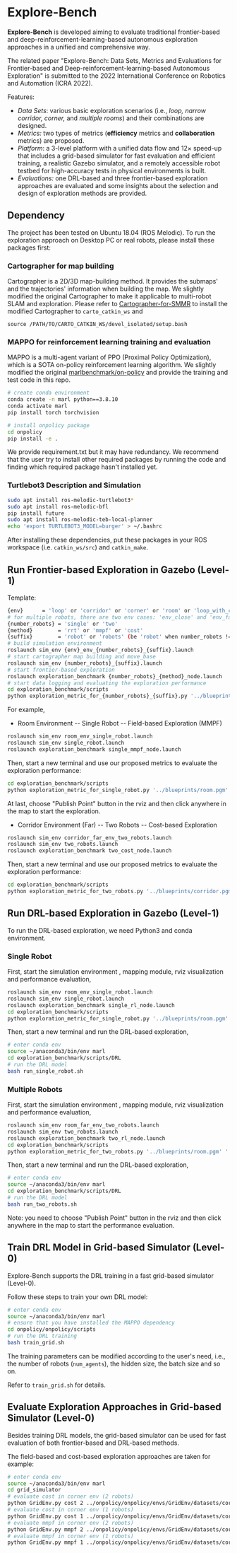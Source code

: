 # Explore-Bench

**Explore-Bench** is developed aiming to evaluate traditional frontier-based and deep-reinforcement-learning-based autonomous exploration approaches in a unified and comprehensive way.  

The related paper "Explore-Bench: Data Sets, Metrics and Evaluations for Frontier-based and Deep-reinforcement-learning-based Autonomous Exploration" is submitted to the 2022 International Conference on Robotics and Automation (ICRA 2022).

Features:

- *Data Sets*: various basic exploration scenarios (i.e., *loop, narrow corridor, corner,* and *multiple rooms*) and their combinations are designed.
- *Metrics:* two types of metrics (**efficiency** metrics and **collaboration** metrics) are proposed.
- *Platform*: a 3-level platform with a unified data flow and $12 \times$ speed-up that includes a grid-based simulator for fast evaluation and efficient training, a realistic Gazebo simulator, and a remotely accessible robot testbed for high-accuracy tests in physical environments is built.
- *Evaluations:* one DRL-based and three frontier-based exploration approaches are evaluated and some insights about the selection and design of exploration methods are provided.

## Dependency

The project has been tested on Ubuntu 18.04 (ROS Melodic). To run the exploration approach on Desktop PC or real robots, please install these packages first:

### Cartographer for map building

Cartographer is a 2D/3D map-building method. It provides the submaps' and the trajectories' information when building the map. We slightly modified the original Cartographer to make it applicable to multi-robot SLAM and exploration. Please refer to [Cartographer-for-SMMR](https://github.com/efc-robot/Cartographer-for-SMMR) to install the modified Cartographer to `carto_catkin_ws` and

```
source /PATH/TO/CARTO_CATKIN_WS/devel_isolated/setup.bash
```

### MAPPO for reinforcement learning training and evaluation

MAPPO is a multi-agent variant of PPO (Proximal Policy Optimization), which is a SOTA on-policy reinforcement learning algorithm. We slightly modified the original [marlbenchmark/on-policy](https://github.com/marlbenchmark/on-policy) and provide the training and test code in this repo.

```bash
# create conda environment
conda create -n marl python==3.8.10
conda activate marl
pip install torch torchvision
```

```bash
# install onpolicy package
cd onpolicy
pip install -e .
```

We provide requirement.txt but it may have redundancy. We recommend that the user try to install other required packages by running the code and finding which required package hasn't installed yet.

### Turtlebot3 Description and Simulation

```bash
sudo apt install ros-melodic-turtlebot3*
sudo apt install ros-melodic-bfl
pip install future
sudo apt install ros-melodic-teb-local-planner
echo 'export TURTLEBOT3_MODEL=burger' > ~/.bashrc
```

After installing these dependencies, put these packages in your ROS workspace (i.e. `catkin_ws/src`) and `catkin_make`.

## Run Frontier-based Exploration in Gazebo (Level-1)

Template:

```bash
{env}      = 'loop' or 'corridor' or 'corner' or 'room' or 'loop_with_corridor' or 'room_with_corner'
# for multiple robots, there are two env cases: 'env_close' and 'env_far' (i.e. 'loop_close' and 'loop_far')
{number_robots} = 'single' or 'two'
{method}        = 'rrt' or 'mmpf' or 'cost'
{suffix}        = 'robot' or 'robots' (be 'robot' when number_robots != 'single')
# build simulation environment
roslaunch sim_env {env}_env_{number_robots}_{suffix}.launch
# start cartographer map building and move_base
roslaunch sim_env {number_robots}_{suffix}.launch
# start frontier-based exploration
roslaunch exploration_benchmark {number_robots}_{method}_node.launch
# start data logging and evaluating the exploration performance
cd exploration_benchmark/scripts
python exploration_metric_for_{number_robots}_{suffix}.py '../blueprints/{env}.pgm' '../blueprints/{env}.yaml'
```

For example, 

- Room Environment -- Single Robot -- Field-based Exploration (MMPF)
```bash
roslaunch sim_env room_env_single_robot.launch
roslaunch sim_env single_robot.launch
roslaunch exploration_benchmark single_mmpf_node.launch
```

 Then, start a new terminal and use our proposed metrics to evaluate the exploration performance:
```bash
cd exploration_benchmark/scripts
python exploration_metric_for_single_robot.py '../blueprints/room.pgm' '../blueprints/room.yaml'
```
 At last, choose "Publish Point" button in the rviz and then click anywhere in the map to start the exploration.

- Corridor Environment (Far) -- Two Robots -- Cost-based Exploration 

```bash
roslaunch sim_env corridor_far_env_two_robots.launch
roslaunch sim_env two_robots.launch
roslaunch exploration_benchmark two_cost_node.launch
```

 Then, start a new terminal and use our proposed metrics to evaluate the exploration performance:

```bash
cd exploration_benchmark/scripts
python exploration_metric_for_two_robots.py '../blueprints/corridor.pgm' '../blueprints/corridor.yaml'
```

## Run DRL-based Exploration in Gazebo (Level-1)

To run the DRL-based exploration, we need Python3 and conda environment.

### Single Robot

First, start the simulation environment , mapping module, rviz visualization and performance evaluation,
```bash
roslaunch sim_env room_env_single_robot.launch
roslaunch sim_env single_robot.launch
roslaunch exploration_benchmark single_rl_node.launch
cd exploration_benchmark/scripts
python exploration_metric_for_single_robot.py '../blueprints/room.pgm' '../blueprints/room.yaml'
```

Then, start a new terminal and run the DRL-based exploration,
```bash
# enter conda env
source ~/anaconda3/bin/env marl
cd exploration_benchmark/scripts/DRL
# run the DRL model
bash run_single_robot.sh
```

### Multiple Robots

First, start the simulation environment , mapping module, rviz visualization and performance evaluation,

```bash
roslaunch sim_env room_far_env_two_robots.launch
roslaunch sim_env two_robots.launch
roslaunch exploration_benchmark two_rl_node.launch
cd exploration_benchmark/scripts
python exploration_metric_for_two_robots.py '../blueprints/room.pgm' '../blueprints/room.yaml'
```

Then, start a new terminal and run the DRL-based exploration,

```bash
# enter conda env
source ~/anaconda3/bin/env marl
cd exploration_benchmark/scripts/DRL
# run the DRL model
bash run_two_robots.sh
```

Note: you need to choose "Publish Point" button in the rviz and then click anywhere in the map to start the performance evaluation.

## Train DRL Model in Grid-based Simulator (Level-0)

Explore-Bench supports the DRL training in a fast grid-based simulator (Level-0).

Follow these steps to train your own DRL model:

```bash
# enter conda env
source ~/anaconda3/bin/env marl
# ensure that you have installed the MAPPO dependency
cd onpolicy/onpolicy/scripts
# run the DRL training 
bash train_grid.sh
```

The training parameters can be modified according to the user's need, i.e., the number of robots (`num_agents`), the hidden size, the batch size and so on.

Refer to `train_grid.sh` for details.

## Evaluate Exploration Approaches in Grid-based Simulator (Level-0)

Besides training DRL models, the grid-based simulator can be used for fast evaluation of both frontier-based and DRL-based methods.

The field-based and cost-based exploration approaches are taken for example:
```bash
# enter conda env
source ~/anaconda3/bin/env marl
cd grid_simulator
# evaluate cost in corner env (2 robots)
python GridEnv.py cost 2 ../onpolicy/onpolicy/envs/GridEnv/datasets/corner.pgm
# evaluate cost in corner env (1 robots)
python GridEnv.py cost 1 ../onpolicy/onpolicy/envs/GridEnv/datasets/corner.pgm
# evaluate mmpf in corner env (2 robots)
python GridEnv.py mmpf 2 ../onpolicy/onpolicy/envs/GridEnv/datasets/corner.pgm
# evaluate mmpf in corner env (1 robots)
python GridEnv.py mmpf 1 ../onpolicy/onpolicy/envs/GridEnv/datasets/corner.pgm
```
